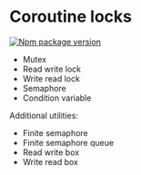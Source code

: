 # Coroutine locks

[![Npm package version](https://img.shields.io/npm/v/@zimtsui/deque?style=flat-square)](https://www.npmjs.com/package/@zimtsui/coroutine-locks)

- Mutex
- Read write lock
- Write read lock
- Semaphore
- Condition variable

Additional utilities:

- Finite semaphore
- Finite semaphore queue
- Read write box
- Write read box
